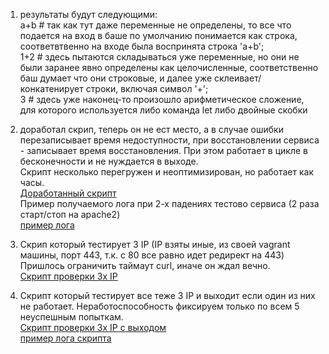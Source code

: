 1. результаты будут следующими:  
 a+b # так как тут даже переменные не определены, то все что подается на вход в баше по умолчанию понимается как строка, соответвтвенно на входе была воспринята строка 'a+b';  
 1+2 # здесь пытаются складываться уже переменные, но они не были заранее явно определены как целочисленные, соответственно баш думает что они строковые, и далее уже склеивает/конкатенирует строки, включая символ '+';  
 3 # здесь уже наконец-то произошло арифметическое сложение, для которого используется либо команда let либо двойные скобки  
  
2. доработал скрип, теперь он не ест место, а в случае ошибки перезаписывает время недоступности, при восстановлении сервиса - записывает время восстановления. При этом работает в цикле в бесконечности и не нуждается в выходе.  
Скрипт несколько перегружен и неоптимизирован, но работает как часы.  
[Доработанный скрипт](https://github.com/Serg2123/devops-netology/blob/main/bad_script.sh)  
Пример получаемого лога при 2-х падениях тестово сервиса (2 раза старт/стоп на apache2)  
[пример лога](https://github.com/Serg2123/devops-netology/blob/main/curl.log)  
  
3. Скрип который тестирует 3 IP (IP взяты иные, из своей vagrant машины, порт 443, т.к. с 80 все равно идет редирект на 443)  
Пришлось ограничить таймаут curl, иначе он ждал вечно.  
[Скрипт проверки 3х IP](https://github.com/Serg2123/devops-netology/blob/main/test_3_ip_5_times.sh)  

4. Скрипт который тестирует все теже 3 IP и выходит если один из них не работает. Неработоспособность фиксируем только по всем 5 неуспешным попыткам.  
[Скрипт проверки 3х IP c выходом](https://github.com/Serg2123/devops-netology/blob/main/test_3_ip_with_exit.sh)  
[пример лога скрипта](https://github.com/Serg2123/devops-netology/blob/main/error.log)  
